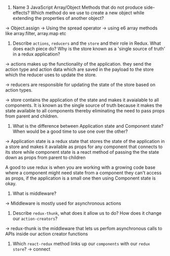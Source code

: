 1.  Name 3 JavaScript Array/Object Methods that do not produce side-effects? Which method do we use to create a new object while extending the properties of another object?

-> Object.assign
-> Using the spread operator
-> using e6 array methods like array.filter, array.map etc

1.  Describe `actions`, `reducers` and the `store` and their role in Redux. What does each piece do? Why is the store known as a 'single source of truth' in a redux application?

-> actions makes up the functionality of the application. they send the action type and action data which are saved in the payload to the store which the reducer uses to update the store.

-> reducers are responsible for updating the state of the store based on action types.

-> store contains the application of the state and makes it avaialable to all components. It is known as the single source of truth because it makes the state available to all components thereby eliminating the need to pass props from parent and children.

1.  What is the difference between Application state and Component state? When would be a good time to use one over the other?

-> Application state is a redux state that stores the state of the application in a store and makes it available as props for any component that connects to its store while component state is a react method of passing the the state down as props from parent to children

A good to use redux is when you are working with a growing code base where a component might need state from a component they can't access as props, if the application is a small one then using Component state is okay.

1.  What is middleware?

-> Middleware is mostly used for asynchronous actions

1.  Describe `redux-thunk`, what does it allow us to do? How does it change our `action-creators`?

-> redux-thunk is the middleware that lets us perfom asynchronous calls to APIs inside our action creator functions

1.  Which `react-redux` method links up our `components` with our `redux store`?
    -> connect
